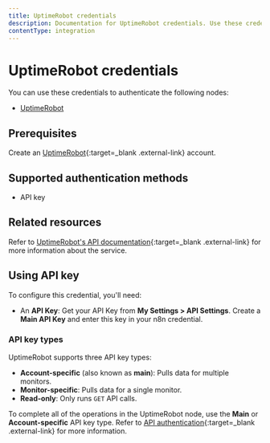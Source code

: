 ```yaml
---
title: UptimeRobot credentials
description: Documentation for UptimeRobot credentials. Use these credentials to authenticate UptimeRobot in n8n, a workflow automation platform.
contentType: integration
---
```


# UptimeRobot credentials

You can use these credentials to authenticate the following nodes:

- [UptimeRobot](/integrations/builtin/app-nodes/n8n-nodes-base.uptimerobot/)

## Prerequisites

Create an [UptimeRobot](https://uptimerobot.com/){:target=_blank .external-link} account.

## Supported authentication methods

- API key

## Related resources

Refer to [UptimeRobot's API documentation](https://uptimerobot.com/api/){:target=_blank .external-link} for more information about the service.

## Using API key

To configure this credential, you'll need:

- An **API Key**: Get your API Key from **My Settings > API Settings**. Create a **Main API Key** and enter this key in your n8n credential.

### API key types

UptimeRobot supports three API key types:

- **Account-specific** (also known as **main**): Pulls data for multiple monitors.
- **Monitor-specific**: Pulls data for a single monitor.
- **Read-only**: Only runs `GET` API calls.

To complete all of the operations in the UptimeRobot node, use the **Main** or **Account-specific** API key type. Refer to [API authentication](https://uptimerobot.com/api/#auth){:target=_blank .external-link} for more information.
